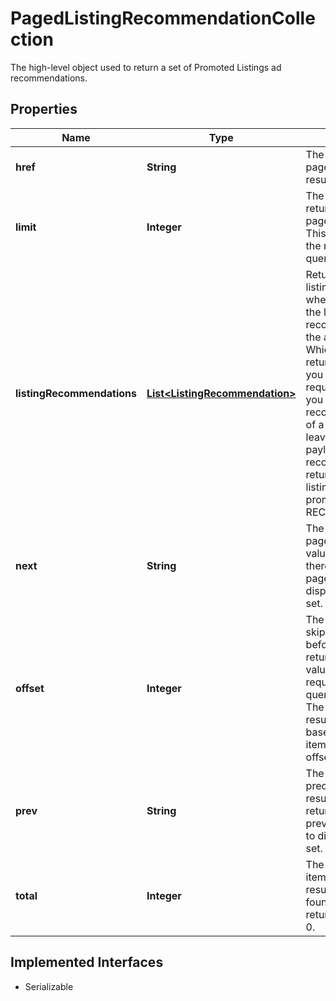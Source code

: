 

# PagedListingRecommendationCollection

The high-level object used to return a set of Promoted Listings ad recommendations.
## Properties

Name | Type | Description | Notes
------------ | ------------- | ------------- | -------------
**href** | **String** | The URI of the current page of results from the result set. |  [optional]
**limit** | **Integer** | The number of items returned on a single page from the result set. This value can be set in the request with the limit query parameter. |  [optional]
**listingRecommendations** | [**List&lt;ListingRecommendation&gt;**](ListingRecommendation.md) | Returns a list of listingRecommendations, where each element in the list offers recommendations for the associated listingId. Which elements are returned depend on how you structure the request. For example, if you request recommendations for all of a sellers listings (by leaving the request payload empty), ad recommendations are returned only for those listings where promoteWithAd is set to RECOMMENDED. |  [optional]
**next** | **String** | The URI for the following page of results. This value is returned only if there is an additional page of results to display from the result set. Max length: 2048 |  [optional]
**offset** | **Integer** | The number of results skipped in the result set before listing the first returned result. This value can be set in the request with the offset query parameter. Note: The items in a paginated result set use a zero-based list where the first item in the list has an offset of 0. |  [optional]
**prev** | **String** | The URI for the preceding page of results. This value is returned only if there is a previous page of results to display from the result set. Max length: 2048 |  [optional]
**total** | **Integer** | The total number of items retrieved in the result set. If no items are found, this field is returned with a value of 0. |  [optional]


## Implemented Interfaces

* Serializable


